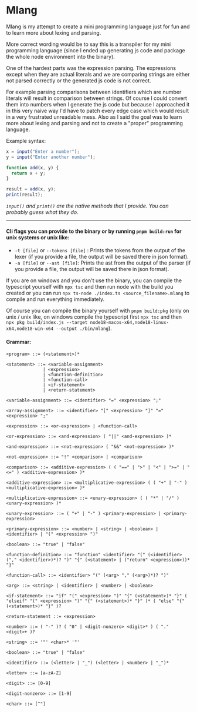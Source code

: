 # **Mlang**
Mlang is my attempt to create a mini programming language just for fun and to learn more about lexing and parsing.

More correct wording would be to say this is a transpiler for my mini programming language (since I ended up generating js code and package the whole node environment into the binary).

One of the hardest parts was the expression parsing. The expressions except when they are actual literals and we are comparing strings are either not parsed correctly or the generated js code is not correct.

For example parsing comparisons between identifiers which are number literals will result in comparison between strings. Of course I could convert them into numbers when I generate the js code but because I approached it in this very naive way I'd have to patch every edge case which would result in a very frustrated unreadable mess. Also as I said the goal was to learn more about lexing and parsing and not to create a "proper" programming language.

Example syntax: 
```js
x = input("Enter a number");
y = input("Enter another number");

function add(x, y) {
  return x + y;
}

result = add(x, y);
print(result);

```

*`input()` and `print()` are the native methods that I provide. You can probably guess what they do.*

---
#### Cli flags you can provide to the binary or by running `pnpm build:run` for unix systems or unix like: 
- `-t [file]` or `--tokens [file]` : Prints the tokens from the output of the lexer (if you provide a file, the output will be saved there in json format).
- `-a [file]` or `--ast [file]`: Prints the ast from the output of the parser (if you provide a file, the output will be saved there in json format).

If you are on windows and you don't use the binary, you can compile the typescript yourself with `npx tsc` and then run node with the build you created or 
you can run `npx ts-node ./index.ts <source_filename>.mlang` to compile and run everything immediately.

Of course you can compile the binary yourself with `pnpm build:pkg` (only on unix / unix like, on windows compile the typescript first `npx tsc` and then `npx pkg build/index.js --target node18-macos-x64,node18-linux-x64,node18-win-x64 --output ./bin/mlang`).

#### Grammar: 

```ebnf
<program> ::= (<statement>)*

<statement> ::= <variable-assignment>
              | <expression>
              | <function-definition>
              | <function-call>
              | <if-statement>
              | <return-statement>

<variable-assignment> ::= <identifier> "=" <expression> ";"

<array-assignment> ::= <identifier> "[" <expression> "]" "=" <expression> ";"

<expression> ::= <or-expression> | <function-call>

<or-expression> ::= <and-expression> ( "||" <and-expression> )*

<and-expression> ::= <not-expression> ( "&&" <not-expression> )*

<not-expression> ::= "!" <comparison> | <comparison>

<comparison> ::= <additive-expression> ( ( "==" | ">" | "<" | ">=" | "<=" ) <additive-expression> )*

<additive-expression> ::= <multiplicative-expression> ( ( "+" | "-" ) <multiplicative-expression> )*

<multiplicative-expression> ::= <unary-expression> ( ( "*" | "/" ) <unary-expression> )*

<unary-expression> ::= ( "+" | "-" ) <primary-expression> | <primary-expression>

<primary-expression> ::= <number> | <string> | <boolean> | <identifier> | "(" <expression> ")"

<boolean> ::= "true" | "false"

<function-definition> ::= "function" <identifier> "(" (<identifier> ("," <identifier>)*)? ")" "{" (<statement> | ("return" <expression>))* "}"

<function-call> ::= <identifier> "(" (<arg> "," (<arg>)*)? ")"

<arg> ::= <string> | <identifier> | <number> | <boolean>

<if-statement> ::= "if" "(" <expression> ")" "{" (<statement>)* "}" ( "elseif" "(" <expression> ")" "{" (<statement>)* "}" )* ( "else" "{" (<statement>)* "}" )?

<return-statement ::= <expression>

<number> ::= ( "-" )? ( "0" | <digit-nonzero> <digit>* ) ( "." <digit>+ )?

<string> ::= '"' <char>* '"'

<boolean> ::= "true" | "false"

<identifier> ::= (<letter> | "_") (<letter> | <number> | "_")*

<letter> ::= [a-zA-Z]

<digit> ::= [0-9]

<digit-nonzero> ::= [1-9]

<char> ::= [^"]

```

